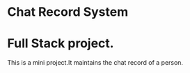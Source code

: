 # Chat Record System
# Full Stack project.
This is a mini project.It maintains the chat record of a person.

